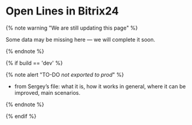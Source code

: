 # Open Lines in Bitrix24

{% note warning "We are still updating this page" %}

Some data may be missing here — we will complete it soon.

{% endnote %}

{% if build == 'dev' %}

{% note alert "TO-DO _not exported to prod_" %}

- from Sergey’s file: what it is, how it works in general, where it can be improved, main scenarios.

{% endnote %}

{% endif %}